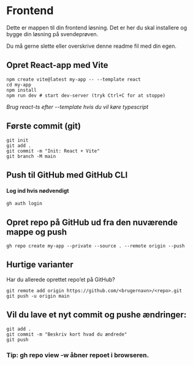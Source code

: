 # Frontend
Dette er mappen til din frontend løsning. Det er her du skal installere og bygge din løsning på svendeprøven.

Du må gerne slette eller overskrive denne readme fil med din egen.

## Opret React-app med Vite
```
npm create vite@latest my-app -- --template react
cd my-app
npm install
npm run dev # start dev-server (tryk Ctrl+C for at stoppe)
```
*Brug react-ts efter --template hvis du vil køre typescript*
## Første commit (git)
```
git init
git add .
git commit -m "Init: React + Vite"
git branch -M main
```
## Push til GitHub med GitHub CLI
#### Log ind hvis nødvendigt
```
gh auth login
```
## Opret repo på GitHub ud fra den nuværende mappe og push
```
gh repo create my-app --private --source . --remote origin --push
```
## Hurtige varianter

Har du allerede oprettet repo’et på GitHub?
```
git remote add origin https://github.com/<brugernavn>/<repo>.git
git push -u origin main
```
## Vil du lave et nyt commit og pushe ændringer:
```
git add .
git commit -m "Beskriv kort hvad du ændrede"
git push
```
### Tip: gh repo view -w åbner repoet i browseren.